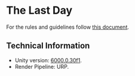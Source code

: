 # The Last Day

For the rules and guidelines follow [this document](CONTRIBUTING.md).

## Technical Information

- Unity version: [6000.0.30f1](https://unity.com/releases/editor/whats-new/6000.0.30#notes).
- Render Pipeline: URP.